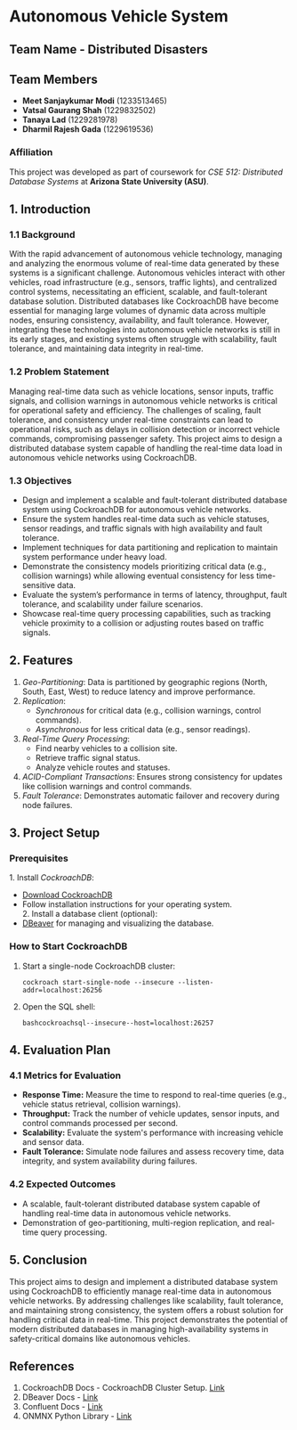 # Autonomous Vehicle System

## Team Name - Distributed Disasters

## Team Members
- **Meet Sanjaykumar Modi** (1233513465)
- **Vatsal Gaurang Shah** (1229832502)
- **Tanaya Lad** (1229281978)
- **Dharmil Rajesh Gada** (1229619536)

### Affiliation
This project was developed as part of coursework for *CSE 512: Distributed Database Systems* at **Arizona State University (ASU)**.

## 1. Introduction

### 1.1 Background
With the rapid advancement of autonomous vehicle technology, managing and analyzing the enormous volume of real-time data generated by these systems is a significant challenge. Autonomous vehicles interact with other vehicles, road infrastructure (e.g., sensors, traffic lights), and centralized control systems, necessitating an efficient, scalable, and fault-tolerant database solution. Distributed databases like CockroachDB have become essential for managing large volumes of dynamic data across multiple nodes, ensuring consistency, availability, and fault tolerance. However, integrating these technologies into autonomous vehicle networks is still in its early stages, and existing systems often struggle with scalability, fault tolerance, and maintaining data integrity in real-time.

### 1.2 Problem Statement
Managing real-time data such as vehicle locations, sensor inputs, traffic signals, and collision warnings in autonomous vehicle networks is critical for operational safety and efficiency. The challenges of scaling, fault tolerance, and consistency under real-time constraints can lead to operational risks, such as delays in collision detection or incorrect vehicle commands, compromising passenger safety. This project aims to design a distributed database system capable of handling the real-time data load in autonomous vehicle networks using CockroachDB.

### 1.3 Objectives
- Design and implement a scalable and fault-tolerant distributed database system using CockroachDB for autonomous vehicle networks.
- Ensure the system handles real-time data such as vehicle statuses, sensor readings, and traffic signals with high availability and fault tolerance.
- Implement techniques for data partitioning and replication to maintain system performance under heavy load.
- Demonstrate the consistency models prioritizing critical data (e.g., collision warnings) while allowing eventual consistency for less time-sensitive data.
- Evaluate the system’s performance in terms of latency, throughput, fault tolerance, and scalability under failure scenarios.
- Showcase real-time query processing capabilities, such as tracking vehicle proximity to a collision or adjusting routes based on traffic signals.

## 2. Features

1. *Geo-Partitioning*: Data is partitioned by geographic regions (North, South, East, West) to reduce latency and improve performance.
2. *Replication*:  
   - *Synchronous* for critical data (e.g., collision warnings, control commands).  
   - *Asynchronous* for less critical data (e.g., sensor readings).
3. *Real-Time Query Processing*:  
   - Find nearby vehicles to a collision site.  
   - Retrieve traffic signal status.  
   - Analyze vehicle routes and statuses.
4. *ACID-Compliant Transactions*: Ensures strong consistency for updates like collision warnings and control commands.
5. *Fault Tolerance*: Demonstrates automatic failover and recovery during node failures.

## 3. Project Setup

### Prerequisites 
1.⁠ ⁠Install *CockroachDB*:  
   - [Download CockroachDB](https://www.cockroachlabs.com/get-cockroachdb/)  
   - Follow installation instructions for your operating system.  
2.⁠ ⁠Install a database client (optional):  
   - [DBeaver](https://dbeaver.io/) for managing and visualizing the database.

### How to Start CockroachDB  

1. ⁠Start a single-node CockroachDB cluster:
   
   `cockroach start-single-node --insecure --listen-addr=localhost:26256`
   
2. Open the SQL shell:

   `bashcockroachsql--insecure--host=localhost:26257`

## 4. Evaluation Plan

### 4.1 Metrics for Evaluation
- **Response Time:** Measure the time to respond to real-time queries (e.g., vehicle status retrieval, collision warnings).
- **Throughput:** Track the number of vehicle updates, sensor inputs, and control commands processed per second.
- **Scalability:** Evaluate the system's performance with increasing vehicle and sensor data.
- **Fault Tolerance:** Simulate node failures and assess recovery time, data integrity, and system availability during failures.

### 4.2 Expected Outcomes
- A scalable, fault-tolerant distributed database system capable of handling real-time data in autonomous vehicle networks.
- Demonstration of geo-partitioning, multi-region replication, and real-time query processing.

## 5. Conclusion

This project aims to design and implement a distributed database system using CockroachDB to efficiently manage real-time data in autonomous vehicle networks. By addressing challenges like scalability, fault tolerance, and maintaining strong consistency, the system offers a robust solution for handling critical data in real-time. This project demonstrates the potential of modern distributed databases in managing high-availability systems in safety-critical domains like autonomous vehicles.

## References
1. CockroachDB Docs - CockroachDB Cluster Setup. [Link](https://www.cockroachlabs.com/docs/cockroachcloud/)
2. DBeaver Docs - [Link](https://dbeaver.com/docs/dbeaver/ER-Diagrams/)
3. Confluent Docs - [Link](https://docs.confluent.io/platform/current/get-started/platform-quickstart.html)
4. ONMNX Python Library - [Link](https://osmnx.readthedocs.io/en/stable/)
